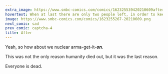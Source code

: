 ```yaml
---
extra_image: https://www.smbc-comics.com/comics/162325539420210609after.png
hovertext: When at last there are only two people left, in order to keep the human tradition alive, they break into hateful factions.
image: https://www.smbc-comics.com/comics/1623255267-20210609.png
next_comic: sad
prev_comic: captcha-4
title: After
---
```


Yeah, so how about we nuclear arma-get-it-***on***.

This was not the only reason humanity died out, but it was the last reason.

Everyone is dead.
